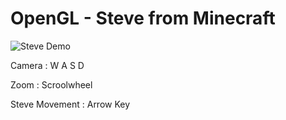 # OpenGL - Steve from Minecraft
![Steve Demo](steve/steve.gif)

Camera : W A S D

Zoom : Scroolwheel

Steve Movement : Arrow Key

